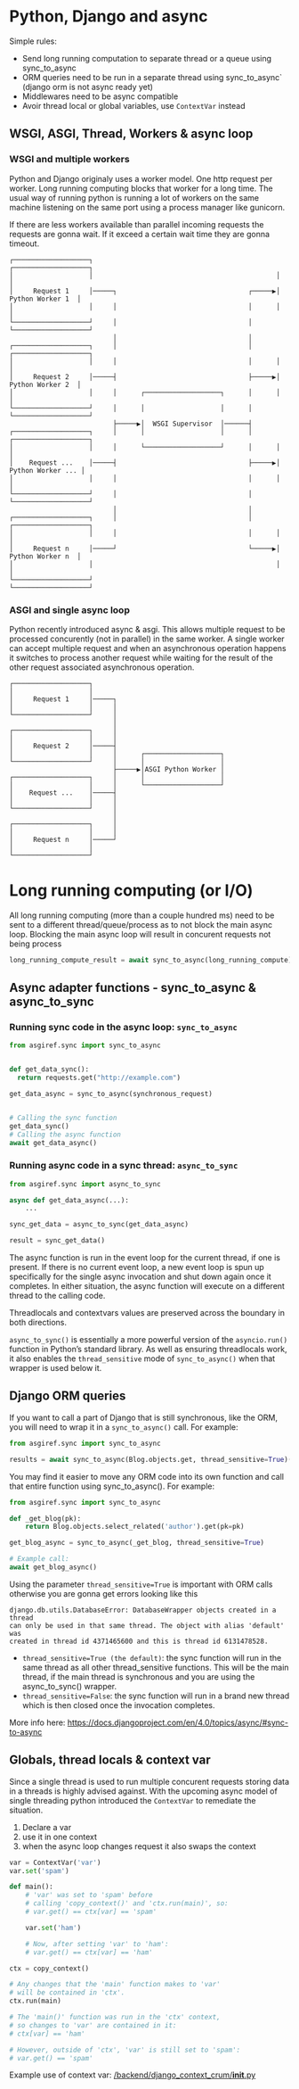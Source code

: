 # Python, Django and async

Simple rules:

- Send long running computation to separate thread or a queue using sync_to_async
- ORM queries need to be run in a separate thread using sync_to_async` (django orm is not async ready yet)
- Middlewares need to be async compatible
- Avoir thread local or global variables, use `ContextVar` instead

## WSGI, ASGI, Thread, Workers & async loop

### WSGI and multiple workers

Python and Django originaly uses a worker model. One http request per worker. Long running computing blocks that worker for a long time. The usual way of running python is running a lot of workers on the same machine listening on the same port using a process manager like
gunicorn.

If there are less workers available than parallel incoming requests the requests are gonna wait. If it exceed a certain wait time they are gonna timeout.


```
┌───────────────────┐                                              ┌───────────────────┐
│                   │                                              │                   │
│     Request 1     │─────┐                                 ┌─────▶│  Python Worker 1  │
│                   │     │                                 │      │                   │
└───────────────────┘     │                                 │      └───────────────────┘
                          │                                 │                           
┌───────────────────┐     │                                 │      ┌───────────────────┐
│                   │     │                                 │      │                   │
│     Request 2     │─────┤                                 ├─────▶│  Python Worker 2  │
│                   │     │      ┌───────────────────┐      │      │                   │
└───────────────────┘     │      │                   │      │      └───────────────────┘
                          ├─────▶│  WSGI Supervisor  │──────┤                           
┌───────────────────┐     │      │                   │      │      ┌───────────────────┐
│                   │     │      └───────────────────┘      │      │                   │
│    Request ...    │─────┤                                 ├─────▶│ Python Worker ... │
│                   │     │                                 │      │                   │
└───────────────────┘     │                                 │      └───────────────────┘
                          │                                 │                           
┌───────────────────┐     │                                 │      ┌───────────────────┐
│                   │     │                                 │      │                   │
│     Request n     │─────┘                                 └─────▶│  Python Worker n  │
│                   │                                              │                   │
└───────────────────┘                                              └───────────────────┘
```

### ASGI and single async loop

Python recently introduced async & asgi. This allows multiple request to be processed concurently (not in parallel) in the same worker. A single worker can accept multiple request
and when an asynchronous operation happens it switches to process another request while
waiting for the result of the other request associated asynchronous operation.

```
┌───────────────────┐                                 
│                   │                                 
│     Request 1     │─────┐                           
│                   │     │                           
└───────────────────┘     │                           
                          │                           
┌───────────────────┐     │                           
│                   │     │                           
│     Request 2     │─────┤                           
│                   │     │      ┌───────────────────┐
└───────────────────┘     │      │                   │
                          ├─────▶│ASGI Python Worker │
┌───────────────────┐     │      │                   │
│                   │     │      └───────────────────┘
│    Request ...    │─────┤                           
│                   │     │                           
└───────────────────┘     │                           
                          │                           
┌───────────────────┐     │                           
│                   │     │                           
│     Request n     │─────┘                           
│                   │                                 
└───────────────────┘                                 
```

# Long running computing (or I/O)

All long running computing (more than a couple hundred ms) need to be sent to a different thread/queue/process as to not block the main async loop. Blocking the main async loop will 
result in concurent requests not being process

```python
long_running_compute_result = await sync_to_async(long_running_compute)()
```

## Async adapter functions - sync_to_async & async_to_sync

### Running sync code in the async loop: `sync_to_async`

```py
from asgiref.sync import sync_to_async


def get_data_sync():
  return requests.get("http://example.com")

get_data_async = sync_to_async(synchronous_request)


# Calling the sync function
get_data_sync()
# Calling the async function
await get_data_async()

```

### Running async code in a sync thread: `async_to_sync`


```py
from asgiref.sync import async_to_sync

async def get_data_async(...):
    ...

sync_get_data = async_to_sync(get_data_async)

result = sync_get_data()
```

The async function is run in the event loop for the current thread, if one is present. If there is no current event loop, a new event loop is spun up specifically for the single async invocation and shut down again once it completes. In either situation, the async function will execute on a different thread to the calling code.

Threadlocals and contextvars values are preserved across the boundary in both directions.

`async_to_sync()` is essentially a more powerful version of the `asyncio.run()` function in Python’s standard library. As well as ensuring threadlocals work, it also enables the `thread_sensitive` mode of `sync_to_async()` when that wrapper is used below it.

## Django ORM queries

If you want to call a part of Django that is still synchronous, like the ORM, you will need to wrap it in a `sync_to_async()` call. For example:

```py
from asgiref.sync import sync_to_async

results = await sync_to_async(Blog.objects.get, thread_sensitive=True)(pk=123)
```

You may find it easier to move any ORM code into its own function and call that entire function using sync_to_async(). For example:

```py
from asgiref.sync import sync_to_async

def _get_blog(pk):
    return Blog.objects.select_related('author').get(pk=pk)

get_blog_async = sync_to_async(_get_blog, thread_sensitive=True)

# Example call:
await get_blog_async()
```

Using the parameter `thread_sensitive=True` is important with ORM calls otherwise you are gonna get errors looking like this

```
django.db.utils.DatabaseError: DatabaseWrapper objects created in a thread
can only be used in that same thread. The object with alias 'default' was
created in thread id 4371465600 and this is thread id 6131478528.
```

- `thread_sensitive=True (the default)`: the sync function will run in the same thread as all other thread_sensitive functions. This will be the main thread, if the main thread is synchronous and you are using the async_to_sync() wrapper.
- `thread_sensitive=False`: the sync function will run in a brand new thread which is then closed once the invocation completes.


More info here: https://docs.djangoproject.com/en/4.0/topics/async/#sync-to-async

## Globals, thread locals & context var

Since a single thread is used to run multiple concurent requests storing data in a threads is highly advised against. With the upcoming async model of single threading python introduced the `ContextVar` to remediate the situation.

1. Declare a var
2. use it in one context
3. when the async loop changes request it also swaps the context

```python
var = ContextVar('var')
var.set('spam')

def main():
    # 'var' was set to 'spam' before
    # calling 'copy_context()' and 'ctx.run(main)', so:
    # var.get() == ctx[var] == 'spam'

    var.set('ham')

    # Now, after setting 'var' to 'ham':
    # var.get() == ctx[var] == 'ham'

ctx = copy_context()

# Any changes that the 'main' function makes to 'var'
# will be contained in 'ctx'.
ctx.run(main)

# The 'main()' function was run in the 'ctx' context,
# so changes to 'var' are contained in it:
# ctx[var] == 'ham'

# However, outside of 'ctx', 'var' is still set to 'spam':
# var.get() == 'spam'
```

Example use of context var: [/backend/django_context_crum/__init__.py](/backend/django_context_crum/__init__.py)
